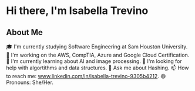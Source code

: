 
# Hi there, I'm Isabella Trevino 

## About Me
🎓 I'm currently studying Software Engineering at Sam Houston University.
🔭 I'm working on the AWS, CompTIA, Azure and Google Cloud Certification.
🌱 I'm currently learning about AI and image processing.
🤔 I'm looking for help with algortithms and data structures.
💬 Ask me about Hashing.
📫 How to reach me: www.linkedin.com/in/isabella-trevino-9305b4212.
😄 Pronouns: She/Her.
